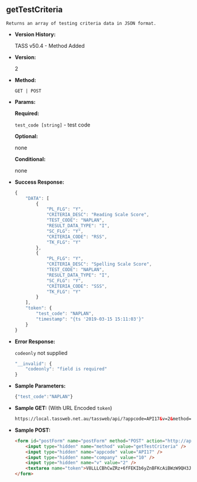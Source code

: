 **getTestCriteria**
----
	Returns an array of testing criteria data in JSON format.

* **Version History:**

	TASS v50.4 - Method Added

* **Version:**

	2

* **Method:**

	`GET | POST`

* **Params:**

	**Required:**

	`test_code [string]` - test code

	**Optional:**

	none

	**Conditional:**

	none

* **Success Response:**

	```javascript
	{
		"DATA": [
			{
				"PL_FLG": "Y",
				"CRITERIA_DESC": "Reading Scale Score",
				"TEST_CODE": "NAPLAN",
				"RESULT_DATA_TYPE": "I",
				"SC_FLG": "Y",
				"CRITERIA_CODE": "RSS",
				"TK_FLG": "Y"
			},
			{
				"PL_FLG": "Y",
				"CRITERIA_DESC": "Spelling Scale Score",
				"TEST_CODE": "NAPLAN",
				"RESULT_DATA_TYPE": "I",
				"SC_FLG": "Y",
				"CRITERIA_CODE": "SSS",
				"TK_FLG": "Y"
			}
		],
		"token": {
			"test_code": "NAPLAN",
			"timestamp": "{ts '2019-03-15 15:11:03'}"
		}
	}
	```

* **Error Response:**

	`codeonly` not supplied
	```javascript
	"__invalid": {
		"codeonly": "field is required"
	}
	```

* **Sample Parameters:**

	```javascript
	{"test_code":"NAPLAN"}
	```

* **Sample GET:** (With URL Encoded `token`)

	```HTML
	https://local.tassweb.net.au/tassweb/api/?appcode=API17&v=2&method=getTestCriteria&token=V8LLLCBhCwZRz%2B6fFEKIb6yZnBFKcAiBWzW9QH3Ja2w%3D&company=10
	```

* **Sample POST:**

	```HTML
	<form id="postForm" name="postForm" method="POST" action="http://api.tasscloud.com.au/tassweb/api/">
		<input type="hidden" name="method" value="getTestCriteria" />
		<input type="hidden" name="appcode" value="API17" />
		<input type="hidden" name="company" value="10" />
		<input type="hidden" name="v" value="2" />
		<textarea name="token">V8LLLCBhCwZRz+6fFEKIb6yZnBFKcAiBWzW9QH3Ja2w=</textarea>
	</form>
	```
